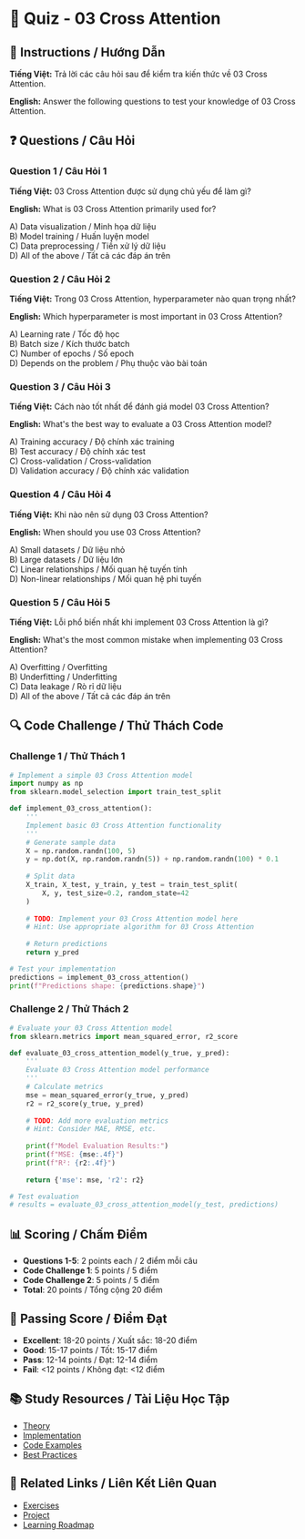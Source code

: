 # 🧠 Quiz - 03 Cross Attention

## 📝 Instructions / Hướng Dẫn

**Tiếng Việt:** Trả lời các câu hỏi sau để kiểm tra kiến thức về 03 Cross Attention.

**English:** Answer the following questions to test your knowledge of 03 Cross Attention.

## ❓ Questions / Câu Hỏi

### Question 1 / Câu Hỏi 1
**Tiếng Việt:** 03 Cross Attention được sử dụng chủ yếu để làm gì?

**English:** What is 03 Cross Attention primarily used for?

A) Data visualization / Minh họa dữ liệu  
B) Model training / Huấn luyện model  
C) Data preprocessing / Tiền xử lý dữ liệu  
D) All of the above / Tất cả các đáp án trên

### Question 2 / Câu Hỏi 2
**Tiếng Việt:** Trong 03 Cross Attention, hyperparameter nào quan trọng nhất?

**English:** Which hyperparameter is most important in 03 Cross Attention?

A) Learning rate / Tốc độ học  
B) Batch size / Kích thước batch  
C) Number of epochs / Số epoch  
D) Depends on the problem / Phụ thuộc vào bài toán

### Question 3 / Câu Hỏi 3
**Tiếng Việt:** Cách nào tốt nhất để đánh giá model 03 Cross Attention?

**English:** What's the best way to evaluate a 03 Cross Attention model?

A) Training accuracy / Độ chính xác training  
B) Test accuracy / Độ chính xác test  
C) Cross-validation / Cross-validation  
D) Validation accuracy / Độ chính xác validation

### Question 4 / Câu Hỏi 4
**Tiếng Việt:** Khi nào nên sử dụng 03 Cross Attention?

**English:** When should you use 03 Cross Attention?

A) Small datasets / Dữ liệu nhỏ  
B) Large datasets / Dữ liệu lớn  
C) Linear relationships / Mối quan hệ tuyến tính  
D) Non-linear relationships / Mối quan hệ phi tuyến

### Question 5 / Câu Hỏi 5
**Tiếng Việt:** Lỗi phổ biến nhất khi implement 03 Cross Attention là gì?

**English:** What's the most common mistake when implementing 03 Cross Attention?

A) Overfitting / Overfitting  
B) Underfitting / Underfitting  
C) Data leakage / Rò rỉ dữ liệu  
D) All of the above / Tất cả các đáp án trên

## 🔍 Code Challenge / Thử Thách Code

### Challenge 1 / Thử Thách 1
```python
# Implement a simple 03 Cross Attention model
import numpy as np
from sklearn.model_selection import train_test_split

def implement_03_cross_attention():
    '''
    Implement basic 03 Cross Attention functionality
    '''
    # Generate sample data
    X = np.random.randn(100, 5)
    y = np.dot(X, np.random.randn(5)) + np.random.randn(100) * 0.1
    
    # Split data
    X_train, X_test, y_train, y_test = train_test_split(
        X, y, test_size=0.2, random_state=42
    )
    
    # TODO: Implement your 03 Cross Attention model here
    # Hint: Use appropriate algorithm for 03 Cross Attention
    
    # Return predictions
    return y_pred

# Test your implementation
predictions = implement_03_cross_attention()
print(f"Predictions shape: {predictions.shape}")
```

### Challenge 2 / Thử Thách 2
```python
# Evaluate your 03 Cross Attention model
from sklearn.metrics import mean_squared_error, r2_score

def evaluate_03_cross_attention_model(y_true, y_pred):
    '''
    Evaluate 03 Cross Attention model performance
    '''
    # Calculate metrics
    mse = mean_squared_error(y_true, y_pred)
    r2 = r2_score(y_true, y_pred)
    
    # TODO: Add more evaluation metrics
    # Hint: Consider MAE, RMSE, etc.
    
    print(f"Model Evaluation Results:")
    print(f"MSE: {mse:.4f}")
    print(f"R²: {r2:.4f}")
    
    return {'mse': mse, 'r2': r2}

# Test evaluation
# results = evaluate_03_cross_attention_model(y_test, predictions)
```

## 📊 Scoring / Chấm Điểm

- **Questions 1-5**: 2 points each / 2 điểm mỗi câu
- **Code Challenge 1**: 5 points / 5 điểm
- **Code Challenge 2**: 5 points / 5 điểm
- **Total**: 20 points / Tổng cộng 20 điểm

## 🎯 Passing Score / Điểm Đạt

- **Excellent**: 18-20 points / Xuất sắc: 18-20 điểm
- **Good**: 15-17 points / Tốt: 15-17 điểm  
- **Pass**: 12-14 points / Đạt: 12-14 điểm
- **Fail**: <12 points / Không đạt: <12 điểm

## 📚 Study Resources / Tài Liệu Học Tập

- [Theory](./THEORY_03_cross_attention.md)
- [Implementation](./IMPLEMENTATION_03_cross_attention.md)
- [Code Examples](./CODE_EXAMPLES_03_cross_attention.md)
- [Best Practices](./BEST_PRACTICES_03_cross_attention.md)

## 🔗 Related Links / Liên Kết Liên Quan

- [Exercises](./EXERCISES_03_cross_attention.md)
- [Project](./PROJECT_03_cross_attention.md)
- [Learning Roadmap](./LEARNING_ROADMAP_03_cross_attention.md)
